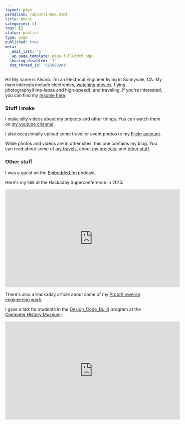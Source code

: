 ```yaml
---
layout: page
permalink: /about/index.html
title: About
categories: []
tags: []
status: publish
type: page
published: true
meta:
  _edit_last: '1'
  _wp_page_template: page-fullwidth.php
  sharing_disabled: '1'
  dsq_thread_id: '615890991'
---
```


Hi! My name is Alvaro. I'm an Electrical Engineer living in Sunnyvale, CA. My main interests include electronics, [watching movies][1], flying, photography(time-lapse and high-speed), and traveling. If you're interested, you can find my [resume here][9].

### Stuff I make

I make silly videos about my projects and other things. You can watch them on [my youtube channel][2].
 
I also occasionally upload some travel or event photos to my [Flickr account][3].

While photos and videos are in other sites, this one contains my blog. You can read about some of [my travels][4], about [my projects][5], and [other stuff][6].

### Other stuff

I was a guest on the [Embedded.fm][7] podcast.

Here's my talk at the Hackaday Superconference in 2015:
<div align="center"><iframe width="560" height="315" src="https://www.youtube.com/embed/qSHjzEO5CiE" frameborder="0" allowfullscreen></iframe></div>

There's also a Hackaday article about some of my [ProtoX reverse engineering work][8].

I gave a talk for students in the [Design_Code_Build][10] program at the [Computer History Museum][11]:
<div align="center"><iframe width="560" height="315" src="https://www.youtube.com/embed/DQfIiqJCglA" frameborder="0" allowfullscreen></iframe></div>

[1]: http://letterboxd.com/alvarop/
[2]: https://www.youtube.com/user/apg88
[3]: http://www.flickr.com/photos/apg88/sets/
[4]: /categories/#travel
[5]: /categories/#projects
[6]: /categories/#random
[7]: http://embedded.fm/episodes/130
[8]: http://hackaday.com/2014/12/10/reverse-engineering-the-proto-x-quadcopter-radio/
[9]: /files/Alvaro.Prieto.Resume.pdf
[10]: http://www.computerhistory.org/education/designcodebuild/
[11]: http://www.computerhistory.org
